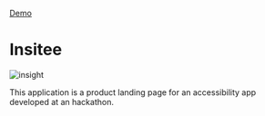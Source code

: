 [Demo](https://makensonn.github.io/insitee/)

# Insitee

![insight](https://github.com/makensonn/insitee/assets/22712773/5202669c-e31f-495a-a1b8-ca265d0926e9)

This application is a product landing page for an accessibility app developed at an hackathon.
